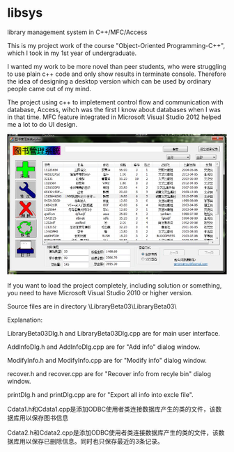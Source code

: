 # libsys
library management system in C++/MFC/Access

This is my project work of the course "Object-Oriented Programming-C++", which I took in my 1st year of undergraduate.

I wanted my work to be more novel than peer students, who were struggling to use plain c++ code and only show results in terminate console. Therefore the idea of designing a desktop version which can be used by ordinary people came out of my mind.

The project using c++ to impletement control flow and communication with database, Access, wihch was the first I know about databases when I was in that time.
MFC feature integrated in Microsoft Visual Studio 2012 helped me a lot to do UI design.

![Main UI](./readme_res/main.jpg)

If you want to load the project completely, including solution or something, you need to have Microsoft Visual Studio 2010 or higher version.

Source files are in directory \LibraryBeta03\LibraryBeta03\

Explanation:

LibraryBeta03Dlg.h and LibraryBeta03Dlg.cpp are for main user interface.

AddInfoDlg.h and AddInfoDlg.cpp are for "Add info" dialog window.

ModifyInfo.h and ModifyInfo.cpp are for "Modify info" dialog window.

recover.h and recover.cpp are for "Recover info from recyle bin" dialog window.

printDlg.h and printDlg.cpp are for "Export all info into excle file".

Cdata1.h和Cdata1.cpp是添加ODBC使用者类连接数据库产生的类的文件，该数据库用以保存图书信息

Cdata2.h和Cdata2.cpp是添加ODBC使用者类连接数据库产生的类的文件，该数据库用以保存已删除信息。同时也只保存最近的3条记录。
